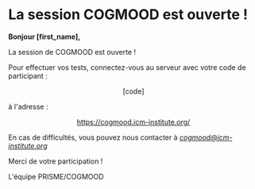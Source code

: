 <h1>La session COGMOOD est ouverte !</h1>

<p><strong>Bonjour [first_name],</strong></p>
<p>La session de COGMOOD est ouverte !</p>
<p>Pour effectuer vos tests, connectez-vous au serveur avec votre code de participant :</p>
<p style="text-align: center;">[code]</p>
<p>&agrave; l'adresse :</p>
<p style="text-align: center;"><a href="https://cogmood.icm-institute.org/" target="_blank" rel="noopener">https://cogmood.icm-institute.org/</a></p>

<p>En cas de difficult&eacute;s, vous pouvez nous contacter &agrave; <em><a href="mailto:cogmood@icm-institute.org" target="_blank" rel="noopener">cogmood@icm-institute.org</a></em></p>
<p>Merci de votre participation !</p>
<p>L'&eacute;quipe PRISME/COGMOOD</p>
